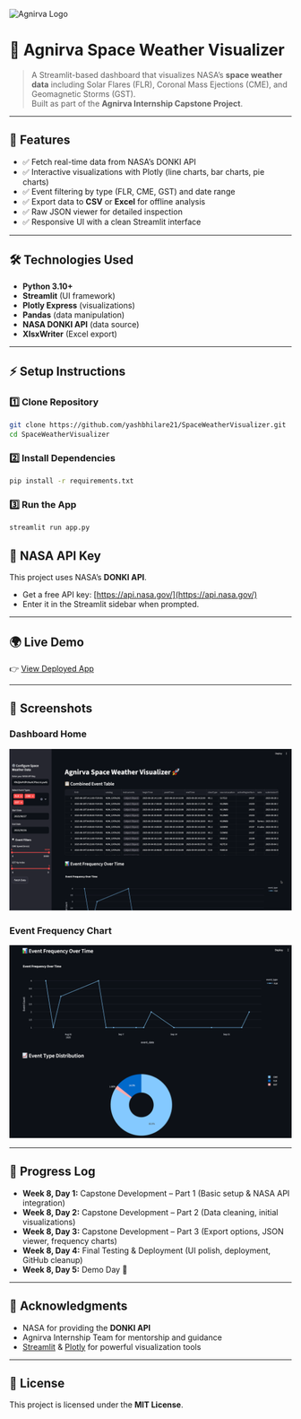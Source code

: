 ![Agnirva Logo](https://static.wixstatic.com/media/7c3283_f89828d7d13b4103b26b4d3750ec9953~mv2.png/v1/fill/w_1368,h_504,fp_0.50_0.50,q_90,usm_0.66_1.00_0.01,enc_auto/7c3283_f89828d7d13b4103b26b4d3750ec9953~mv2.png)  


# 🚀 Agnirva Space Weather Visualizer  

> A Streamlit-based dashboard that visualizes NASA’s **space weather data** including Solar Flares (FLR), Coronal Mass Ejections (CME), and Geomagnetic Storms (GST).  
> Built as part of the **Agnirva Internship Capstone Project**.  

---

## 🌌 Features  

- ✅ Fetch real-time data from NASA’s DONKI API  
- ✅ Interactive visualizations with Plotly (line charts, bar charts, pie charts)  
- ✅ Event filtering by type (FLR, CME, GST) and date range  
- ✅ Export data to **CSV** or **Excel** for offline analysis  
- ✅ Raw JSON viewer for detailed inspection  
- ✅ Responsive UI with a clean Streamlit interface  

---

## 🛠️ Technologies Used  

- **Python 3.10+**  
- **Streamlit** (UI framework)  
- **Plotly Express** (visualizations)  
- **Pandas** (data manipulation)  
- **NASA DONKI API** (data source)  
- **XlsxWriter** (Excel export)  

---

## ⚡ Setup Instructions  

### 1️⃣ Clone Repository  
```bash
git clone https://github.com/yashbhilare21/SpaceWeatherVisualizer.git
cd SpaceWeatherVisualizer
```
### 2️⃣ Install Dependencies
```bash
pip install -r requirements.txt
```
### 3️⃣ Run the App
```bash
streamlit run app.py
```

## 🔑 NASA API Key  

This project uses NASA’s **DONKI API**.  

- Get a free API key: [https://api.nasa.gov/](https://api.nasa.gov/)  
- Enter it in the Streamlit sidebar when prompted.  

---

## 🌍 Live Demo  

👉 [View Deployed App]([https://your-app-link.streamlit.app](https://space-weather-visualizer-agnirva.streamlit.app/))  

---

## 📸 Screenshots  

### Dashboard Home  
![Dashboard](screenshots/DashboardUI.png)

### Event Frequency Chart  
![Chart](screenshots/Charts.png)

---

## 📜 Progress Log  

- **Week 8, Day 1:** Capstone Development – Part 1 (Basic setup & NASA API integration)  
- **Week 8, Day 2:** Capstone Development – Part 2 (Data cleaning, initial visualizations)  
- **Week 8, Day 3:** Capstone Development – Part 3 (Export options, JSON viewer, frequency charts)  
- **Week 8, Day 4:** Final Testing & Deployment (UI polish, deployment, GitHub cleanup)  
- **Week 8, Day 5:** Demo Day 🎉  

---

## 🙌 Acknowledgments  

- NASA for providing the **DONKI API**  
- Agnirva Internship Team for mentorship and guidance  
- [Streamlit](https://streamlit.io/) & [Plotly](https://plotly.com/) for powerful visualization tools  

---

## 📄 License  

This project is licensed under the **MIT License**.  

